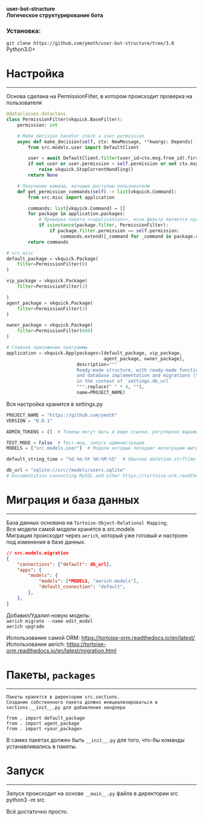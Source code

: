 **user-bot-structure<br>
Логическое структурирование бота**

### Установка:
`git clone https://github.com/ymoth/user-bot-structure/tree/3.8` <br>
Python3.0+
# Настройка
****

Основа сделана на PermissionFilter, в котором происходит проверка на пользователя
```py
@dataclasses.dataclass
class PermissionFilter(vkquick.BaseFilter):
    permission: int

    # Make decision handler check a user permission
    async def make_decision(self, ctx: NewMessage, **kwargs: Depends) -> None:
        from src.models.user import DefaultClient

        user = await DefaultClient.filter(user_id=ctx.msg.from_id).first()
        if not user or user.permission < self.permission or not ctx.msg.out:
            raise vkquick.StopCurrentHandling()
        return None

    # Получение команд, которые доступны пользователю
    def get_permission_commands(self) -> list[vkquick.Command]:
        from src.misc import application

        commands: list[vkquick.Command] = []
        for package in application.packages:
            # Проверка пакета <<application>>, если фильтр является нужным, пробегаемся по доступу.
            if isinstance(package.filter, PermissionFilter):
                if package.filter.permission == self.permission:
                    commands.extend([_command for _command in package.commands])
        return commands

# src.misc
default_package = vkquick.Package(
    filter=PermissionFilter(0)
)

vip_package = vkquick.Package(
    filter=PermissionFilter(2)

)
agent_package = vkquick.Package(
    filter=PermissionFilter(3)
)

owner_package = vkquick.Package(
    filter=PermissionFilter(666)
)

# Главное приложение программы
application = vkquick.App(packages=[default_package, vip_package,
                                    agent_package, owner_package],
                          description="""
                          Ready-made structure, with ready-made functionality
                          and database implementation and migrations (tortoise-orm)
                          in the context of `settings.db_url`
                          """.replace(" " * 4, ""),
                          name=PROJECT_NAME)
```
Вся настройка хранится в settings.py
```py
PROJECT_NAME = "https://github.com/ymoth"
VERSION = "0.0.1"

ADMIN_TOKENS = []  # Токены могут быть в виде ссылки, регулярное выражение само берёт токен из ссылки

TEST_MODE = False  # Тест-мод, запуск администрации
MODELS = ["src.models.user"]  # Модели которые попадают интеграцию миграции базы данных и в саму инициализацию модели

default_string_time = "%d.%m.%Y %H:%M:%S"  # Обычное datetime.strftime для красивого выводы даты

db_url = "sqlite://src//models/users.sqlite"
# Documentation connecting MySQL and other https://tortoise-orm.readthedocs.io/en/latest/databases.html
```

# Миграция и база данных
***
База данных основана на `Tortoise-Object-Relational Mapping`;<br>
Все модели самой модели хранятся в src.models <br>
Миграция происходит через `aerich`, который уже готовый и настроен под изменения в базе данных.
```json
// src.models.migration
{
    "connections": {"default": db_url},
    "apps": {
        "models": {
            "models": [*MODELS, "aerich.models"],
            "default_connection": "default",
        },
    },
}
```
Добавил/Удалил новую модель: <br>`aerich migrate --name edit_model ` <br> `aerich upgrade`

Использование самой ORM: https://tortoise-orm.readthedocs.io/en/latest/ <br>
Использование aerich: https://tortoise-orm.readthedocs.io/en/latest/migration.html

# Пакеты, `packages`
***
```commandline
Пакеты хранятся в директории src.sections.
Создание собственного пакета должно инициализироваться в sections.__init__.py для добавления хендлера

from . import default_package
from . import agent_package
from . import <your_package>
```

В самих пакетах должен быть `__init__.py` для того, что-бы команды устанавливались в пакеты.

# Запуск
***
Запуск происходит на основе `__main__.py` файла в директории src <br>
python3 -m src

Всё достаточно просто.